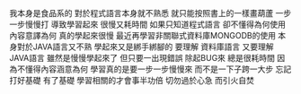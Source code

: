﻿我本身是食品系的 對於程式語言本身就不熟悉 就只能按照書上的一樣畫葫蘆 一步一步慢慢打 
導致學習起來 很慢又耗時間 如果只知道程式語言 卻不懂得為何使用 內容意譯為何 真的學起來很慢
最近再學習非關聯式資料庫MONGODB的使用 本身對於JAVA語言又不熟 學起來又是綁手綁腳的 要理解
資料庫語言 又要理解JAVA語言 雖然是慢慢學起來了 但只要一出現錯誤 除起BUG來 總是很耗時間 
因為不懂得內容涵意為何 學習真的是要一步一步慢慢來 而不是一下子跨一大步 忘記打好基礎 有了基礎
學習相關的才會事半功倍 切勿過於心急 而引火自焚 